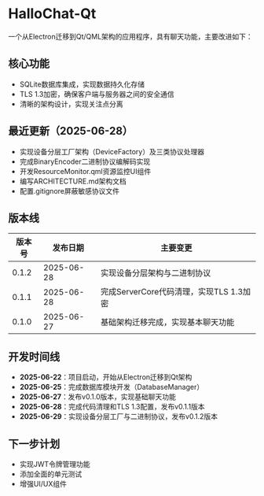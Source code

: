 # HalloChat-Qt

一个从Electron迁移到Qt/QML架构的应用程序，具有聊天功能，主要改进如下：

## 核心功能
- SQLite数据库集成，实现数据持久化存储
- TLS 1.3加密，确保客户端与服务器之间的安全通信
- 清晰的架构设计，实现关注点分离

## 最近更新（2025-06-28）
- 实现设备分层工厂架构（DeviceFactory）及三类协议处理器
- 完成BinaryEncoder二进制协议编解码实现
- 开发ResourceMonitor.qml资源监控UI组件
- 编写ARCHITECTURE.md架构文档
- 配置.gitignore屏蔽敏感协议文件


## 版本线
| 版本号 | 发布日期   | 主要变更                     |
|--------|------------|------------------------------|
| 0.1.2  | 2025-06-28 | 实现设备分层架构与二进制协议 |
| 0.1.1  | 2025-06-28 | 完成ServerCore代码清理，实现TLS 1.3加密 |
| 0.1.0  | 2025-06-27 | 基础架构迁移完成，实现基本聊天功能 |

## 开发时间线
- **2025-06-22**：项目启动，开始从Electron迁移到Qt架构
- **2025-06-25**：完成数据库模块开发（DatabaseManager）
- **2025-06-27**：发布v0.1.0版本，实现基础聊天功能
- **2025-06-28**：完成代码清理和TLS 1.3配置，发布v0.1.1版本
- **2025-06-29**：实现设备分层工厂与二进制协议，发布v0.1.2版本

## 下一步计划
- 实现JWT令牌管理功能
- 添加全面的单元测试
- 增强UI/UX组件